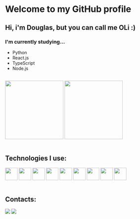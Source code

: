 # Welcome to my GitHub profile
## Hi, i'm Douglas, but you can call me OLi :)

### I'm currently studying...
- Python
- React.js
- TypeScript
- Node.js

<div><br>
<img height="188em" src="https://github-readme-stats.vercel.app/api?username=OLi-byte&show_icons=true&theme=great-gatsby&include_all_commits=true"/>
<img height="188em" src="https://github-readme-stats.vercel.app/api/top-langs/?username=OLi-byte&layout=compact&langs_count=7&theme=great-gatsby"/>
</div>
<br>

## Technologies I use:
<div style="display: inline_block">
<img src="https://cdn.jsdelivr.net/gh/devicons/devicon/icons/python/python-original.svg" height="40" width="40"/>
<img src="https://cdn.jsdelivr.net/gh/devicons/devicon/icons/react/react-original.svg" height="40" width="40">
<img src="https://cdn.jsdelivr.net/gh/devicons/devicon/icons/nodejs/nodejs-original.svg" height="40" width="40"/>
<img src="https://cdn.jsdelivr.net/gh/devicons/devicon/icons/git/git-original.svg" height="40" width="40"/>
<img src="https://cdn.jsdelivr.net/gh/devicons/devicon/icons/javascript/javascript-original.svg" height="40" width="40"/>
<img src="https://cdn.jsdelivr.net/gh/devicons/devicon/icons/csharp/csharp-original.svg" height="40" width="40"/>
<img src="https://cdn.jsdelivr.net/gh/devicons/devicon/icons/html5/html5-original.svg" height="40 width="40"/>
<img src="https://cdn.jsdelivr.net/gh/devicons/devicon/icons/css3/css3-original.svg" height="40" width="40"/>
<img src="https://cdn.jsdelivr.net/gh/devicons/devicon/icons/typescript/typescript-original.svg" height="40" width="40"/>
</div>
<br>

## Contacts:
<div>
<a href="https://www.linkedin.com/in/douglas-oliveira-41bb65238/" target="_blank"><img src="https://img.shields.io/badge/-LinkedIn-%230077B5?style=for-the-badge&logo=linkedin&logoColor=white" target="_blank"></a>  
<a href="https://www.instagram.com/olibyte.png/" target="_blank"><img src="https://img.shields.io/badge/-Instagram-%23E4405F?style=for-the-badge&logo=instagram&logoColor=white" target="_blank"></a>
</div>


